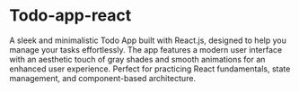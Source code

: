 # Todo-app-react
 A sleek and minimalistic Todo App built with React.js, designed to help you manage your tasks effortlessly. The app features a modern user interface with an aesthetic touch of gray shades and smooth animations for an enhanced user experience. Perfect for practicing React fundamentals, state management, and component-based architecture.

